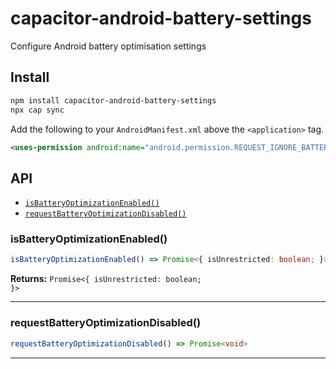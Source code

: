 # capacitor-android-battery-settings

Configure Android battery optimisation settings

## Install

```bash
npm install capacitor-android-battery-settings
npx cap sync
```

Add the following to your `AndroidManifest.xml` above the `<application>` tag.

```xml
<uses-permission android:name="android.permission.REQUEST_IGNORE_BATTERY_OPTIMIZATIONS" />
```

## API

<docgen-index>

- [`isBatteryOptimizationEnabled()`](#isbatteryoptimizationenabled)
- [`requestBatteryOptimizationDisabled()`](#requestbatteryoptimizationdisabled)

</docgen-index>

<docgen-api>
<!--Update the source file JSDoc comments and rerun docgen to update the docs below-->

### isBatteryOptimizationEnabled()

```typescript
isBatteryOptimizationEnabled() => Promise<{ isUnrestricted: boolean; }>
```

**Returns:** <code>Promise&lt;{ isUnrestricted: boolean; }&gt;</code>

---

### requestBatteryOptimizationDisabled()

```typescript
requestBatteryOptimizationDisabled() => Promise<void>
```

---

</docgen-api>
